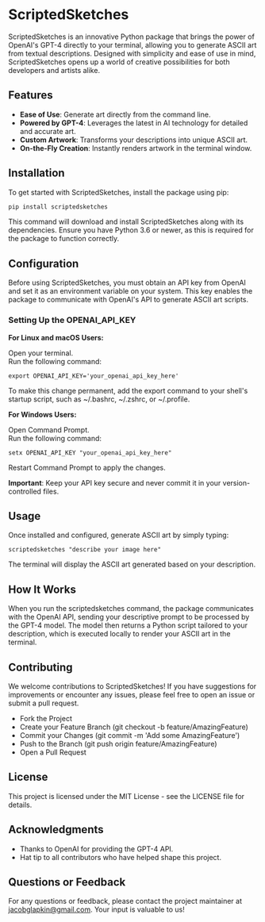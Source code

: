 # ScriptedSketches

ScriptedSketches is an innovative Python package that brings the power of OpenAI's GPT-4 directly to your terminal, allowing you to generate ASCII art from textual descriptions. Designed with simplicity and ease of use in mind, ScriptedSketches opens up a world of creative possibilities for both developers and artists alike.  

## Features  

- **Ease of Use**: Generate art directly from the command line.
- **Powered by GPT-4**: Leverages the latest in AI technology for detailed and accurate art.  
- **Custom Artwork**: Transforms your descriptions into unique ASCII art. 
- **On-the-Fly Creation**: Instantly renders artwork in the terminal window.

## Installation  

To get started with ScriptedSketches, install the package using pip:

```bash  
pip install scriptedsketches
```

This command will download and install ScriptedSketches along with its dependencies. Ensure you have Python 3.6 or newer, as this is required for the package to function correctly.

## Configuration   

Before using ScriptedSketches, you must obtain an API key from OpenAI and set it as an environment variable on your system. This key enables the package to communicate with OpenAI's API to generate ASCII art scripts. 

### Setting Up the OPENAI_API_KEY

**For Linux and macOS Users:**   

Open your terminal.   
Run the following command:
```
export OPENAI_API_KEY='your_openai_api_key_here'
```

To make this change permanent, add the export command to your shell's startup script, such as ~/.bashrc, ~/.zshrc, or ~/.profile.

**For Windows Users:**   

Open Command Prompt.   
Run the following command:
```
setx OPENAI_API_KEY "your_openai_api_key_here"
```

Restart Command Prompt to apply the changes.   

**Important**: Keep your API key secure and never commit it in your version-controlled files.

## Usage   

Once installed and configured, generate ASCII art by simply typing:
```
scriptedsketches "describe your image here"
```

The terminal will display the ASCII art generated based on your description.   

## How It Works   

When you run the scriptedsketches command, the package communicates with the OpenAI API, sending your descriptive prompt to be processed by the GPT-4 model. The model then returns a Python script tailored to your description, which is executed locally to render your ASCII art in the terminal.

## Contributing  

We welcome contributions to ScriptedSketches! If you have suggestions for improvements or encounter any issues, please feel free to open an issue or submit a pull request.

- Fork the Project  
- Create your Feature Branch (git checkout -b feature/AmazingFeature)
- Commit your Changes (git commit -m 'Add some AmazingFeature')  
- Push to the Branch (git push origin feature/AmazingFeature)
- Open a Pull Request  

## License  

This project is licensed under the MIT License - see the LICENSE file for details.

## Acknowledgments  

- Thanks to OpenAI for providing the GPT-4 API.  
- Hat tip to all contributors who have helped shape this project.   

## Questions or Feedback

For any questions or feedback, please contact the project maintainer at jacobglapkin@gmail.com. Your input is valuable to us! 




